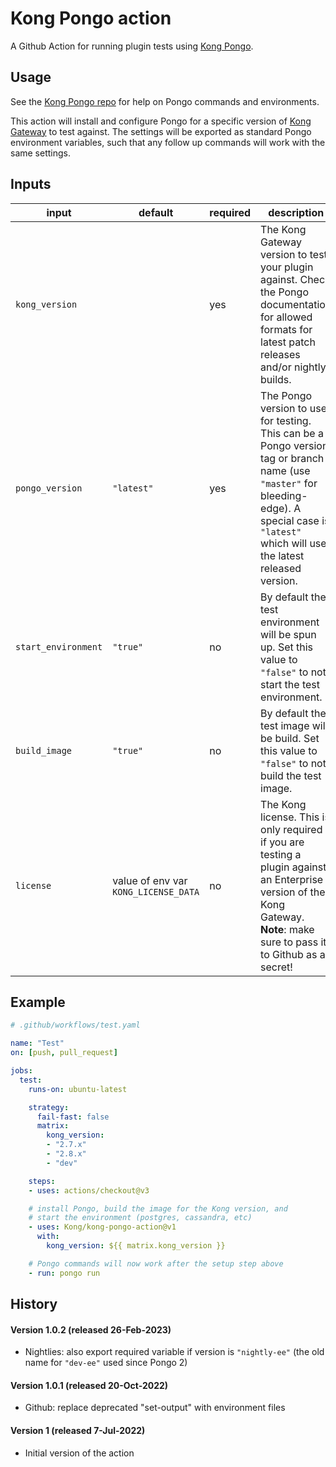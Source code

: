 # Kong Pongo action

A Github Action for running plugin tests using [Kong Pongo](https://github.com/Kong/kong-pongo).


## Usage

See the [Kong Pongo repo](https://github.com/Kong/kong-pongo) for help on Pongo commands and environments.

This action will install and configure Pongo for a specific version of [Kong Gateway](https://konghq.com) to test against. The settings will be exported as standard Pongo environment variables, such that any follow up commands will work with the same settings.


## Inputs

| input | default | required | description |
| ----- | ------- | -------- | ----------- |
| `kong_version` |  | yes | The Kong Gateway version to test your plugin against. Check the Pongo documentation for allowed formats for latest patch releases and/or nightly builds. |
| `pongo_version` | `"latest"` | yes | The Pongo version to use for testing. This can be a Pongo version tag or branch name (use `"master"` for bleeding-edge). A special case is `"latest"` which will use the latest released version. |
| `start_environment` | `"true"` | no | By default the test environment will be spun up. Set this value to `"false"` to not start the test environment. |
| `build_image` | `"true"` | no | By default the test image will be build. Set this value to `"false"` to not build the test image. |
| `license` | value of env var `KONG_LICENSE_DATA` | no | The Kong license. This is only required if you are testing a plugin against an Enterprise version of the Kong Gateway. </br>**Note**: make sure to pass it to Github as a secret! |


## Example

```yaml
# .github/workflows/test.yaml

name: "Test"
on: [push, pull_request]

jobs:
  test:
    runs-on: ubuntu-latest

    strategy:
      fail-fast: false
      matrix:
        kong_version:
        - "2.7.x"
        - "2.8.x"
        - "dev"

    steps:
    - uses: actions/checkout@v3

    # install Pongo, build the image for the Kong version, and
    # start the environment (postgres, cassandra, etc)
    - uses: Kong/kong-pongo-action@v1
      with:
        kong_version: ${{ matrix.kong_version }}

    # Pongo commands will now work after the setup step above
    - run: pongo run
```

## History

#### Version 1.0.2 (released 26-Feb-2023)

- Nightlies: also export required variable if version is `"nightly-ee"` (the old
  name for `"dev-ee"` used since Pongo 2)

#### Version 1.0.1 (released 20-Oct-2022)

- Github: replace deprecated "set-output" with environment files

#### Version 1 (released 7-Jul-2022)

- Initial version of the action
